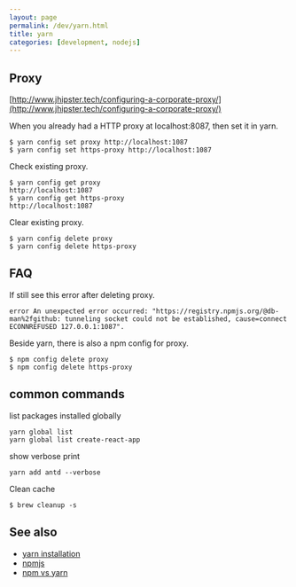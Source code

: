 ```yaml
---
layout: page
permalink: /dev/yarn.html
title: yarn
categories: [development, nodejs]
---
```


## Proxy

[http://www.jhipster.tech/configuring-a-corporate-proxy/](http://www.jhipster.tech/configuring-a-corporate-proxy/)

When you already had a HTTP proxy at localhost:8087, then set it in yarn.

```
$ yarn config set proxy http://localhost:1087
$ yarn config set https-proxy http://localhost:1087
```

Check existing proxy.

```
$ yarn config get proxy
http://localhost:1087
$ yarn config get https-proxy
http://localhost:1087
```

Clear existing proxy.

```
$ yarn config delete proxy
$ yarn config delete https-proxy
```

## FAQ

If still see this error after deleting proxy.

```
error An unexpected error occurred: "https://registry.npmjs.org/@db-man%2fgithub: tunneling socket could not be established, cause=connect ECONNREFUSED 127.0.0.1:1087".
```

Beside yarn, there is also a npm config for proxy.

```
$ npm config delete proxy
$ npm config delete https-proxy
```

## common commands

list packages installed globally

```
yarn global list
yarn global list create-react-app
```

show verbose print

```
yarn add antd --verbose
```

Clean cache

```
$ brew cleanup -s
```

## See also

- [yarn installation](/dev/yarn-installation.html)
- [npmjs](/dev/npmjs.html)
- [npm vs yarn](/dev/npm-vs-yarn.html)
